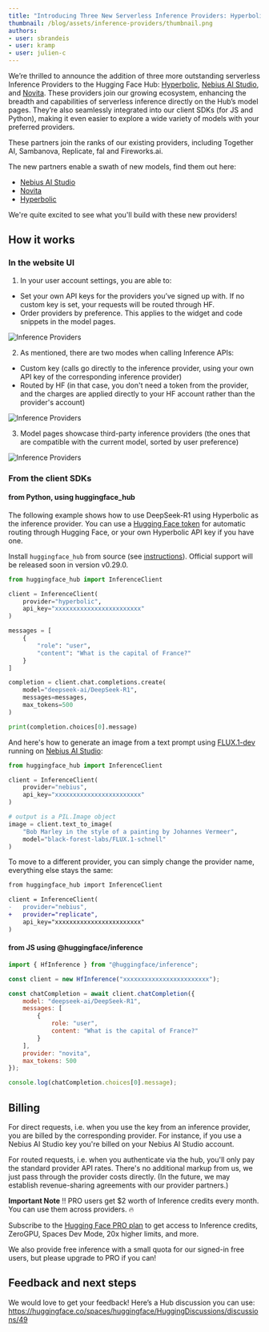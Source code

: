 ```yaml
---
title: "Introducing Three New Serverless Inference Providers: Hyperbolic, Nebius AI Studio, and Novita🔥"
thumbnail: /blog/assets/inference-providers/thumbnail.png
authors:
- user: sbrandeis
- user: kramp
- user: julien-c
---
```


We’re thrilled to announce the addition of three more outstanding serverless Inference Providers to the Hugging Face Hub: [Hyperbolic](https://hyperbolic.xyz/), [Nebius AI Studio](https://nebius.com/), and [Novita](https://novita.ai/). These providers join our growing ecosystem, enhancing the breadth and capabilities of serverless inference directly on the Hub’s model pages. They’re also seamlessly integrated into our client SDKs (for JS and Python), making it even easier to explore a wide variety of models with your preferred providers.

These partners join the ranks of our existing providers, including Together AI, Sambanova, Replicate, fal and Fireworks.ai.

The new partners enable a swath of new models, find them out here:

- [Nebius AI Studio](https://huggingface.co/models?inference_provider=nebius&sort=trending)
- [Novita](https://huggingface.co/models?inference_provider=novita&sort=trending)
- [Hyperbolic](https://huggingface.co/models?inference_provider=hyperbolic&sort=trending)

We're quite excited to see what you'll build with these new providers!

## How it works

### In the website UI


1. In your user account settings, you are able to:
- Set your own API keys for the providers you’ve signed up with. If no custom key is set, your requests will be routed through HF.
- Order providers by preference. This applies to the widget and code snippets in the model pages.

<img src="https://huggingface.co/datasets/huggingface/documentation-images/resolve/main/inference-providers/user-settings-updated.png" alt="Inference Providers"/>


2. As mentioned, there are two modes when calling Inference APIs: 
- Custom key (calls go directly to the inference provider, using your own API key of the corresponding inference provider)
- Routed by HF (in that case, you don't need a token from the provider, and the charges are applied directly to your HF account rather than the provider's account)


<img src="https://huggingface.co/datasets/huggingface/documentation-images/resolve/main/inference-providers/explainer.png" alt="Inference Providers"/>


3. Model pages showcase third-party inference providers (the ones that are compatible with the current model, sorted by user preference)

<img src="https://huggingface.co/datasets/huggingface/documentation-images/resolve/main/inference-providers/model-widget-updated.png" alt="Inference Providers"/>



### From the client SDKs

#### from Python, using huggingface_hub

The following example shows how to use DeepSeek-R1 using Hyperbolic as the inference provider. You can use a [Hugging Face token](https://huggingface.co/settings/tokens) for automatic routing through Hugging Face, or your own Hyperbolic API key if you have one.

Install `huggingface_hub` from source (see [instructions](https://huggingface.co/docs/huggingface_hub/installation#install-from-source)). Official support will be released soon in version v0.29.0.

```python
from huggingface_hub import InferenceClient

client = InferenceClient(
    provider="hyperbolic",
    api_key="xxxxxxxxxxxxxxxxxxxxxxxx"
)

messages = [
    {
        "role": "user",
        "content": "What is the capital of France?"
    }
]

completion = client.chat.completions.create(
    model="deepseek-ai/DeepSeek-R1", 
    messages=messages, 
    max_tokens=500
)

print(completion.choices[0].message)
```


And here's how to generate an image from a text prompt using [FLUX.1-dev](https://huggingface.co/black-forest-labs/FLUX.1-dev) running on [Nebius AI Studio](https://nebius.com):

```python
from huggingface_hub import InferenceClient

client = InferenceClient(
    provider="nebius",
    api_key="xxxxxxxxxxxxxxxxxxxxxxxx"
)

# output is a PIL.Image object
image = client.text_to_image(
    "Bob Marley in the style of a painting by Johannes Vermeer",
    model="black-forest-labs/FLUX.1-schnell"
)
```

To move to a different provider, you can simply change the provider name, everything else stays the same:

```diff
from huggingface_hub import InferenceClient

client = InferenceClient(
-	provider="nebius",
+	provider="replicate",
	api_key="xxxxxxxxxxxxxxxxxxxxxxxx"
)
```

#### from JS using @huggingface/inference

```js
import { HfInference } from "@huggingface/inference";

const client = new HfInference("xxxxxxxxxxxxxxxxxxxxxxxx");

const chatCompletion = await client.chatCompletion({
	model: "deepseek-ai/DeepSeek-R1",
	messages: [
		{
			role: "user",
			content: "What is the capital of France?"
		}
	],
	provider: "novita",
	max_tokens: 500
});

console.log(chatCompletion.choices[0].message);
```

## Billing

For direct requests, i.e. when you use the key from an inference provider, you are billed by the corresponding provider. For instance, if you use a Nebius AI Studio key you're billed on your Nebius AI Studio account.

For routed requests, i.e. when you authenticate via the hub, you'll only pay the standard provider API rates. There's no additional markup from us, we just pass through the provider costs directly. (In the future, we may establish revenue-sharing agreements with our provider partners.)

**Important Note** ‼️ PRO users get $2 worth of Inference credits every month. You can use them across providers. 🔥

Subscribe to the [Hugging Face PRO plan](https://hf.co/subscribe/pro) to get access to Inference credits, ZeroGPU, Spaces Dev Mode, 20x higher limits, and more.

We also provide free inference with a small quota for our signed-in free users, but please upgrade to PRO if you can!

## Feedback and next steps

We would love to get your feedback! Here’s a Hub discussion you can use: https://huggingface.co/spaces/huggingface/HuggingDiscussions/discussions/49


